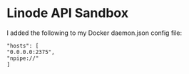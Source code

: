 # Linode API Sandbox

I added the following to my Docker daemon.json config file:
```
"hosts": [
"0.0.0.0:2375",
"npipe://"
]
```